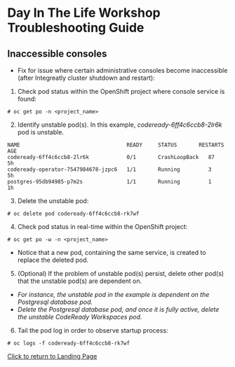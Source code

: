 # Day In The Life Workshop Troubleshooting Guide

## Inaccessible consoles

* Fix for issue where certain administrative consoles become inaccessible (after Integreatly cluster shutdown and restart):

1. Check pod status within the OpenShift project where console service is found:
```
# oc get po -n <project_name>
```

2. Identify unstable pod(s). In this example, *codeready-6ff4c6ccb8-2lr6k* pod is unstable.
```
NAME                                  READY     STATUS       RESTARTS     AGE
codeready-6ff4c6ccb8-2lr6k            0/1       CrashLoopBack   87         5h
codeready-operator-7547984678-jzpc6   1/1       Running         3          5h
postgres-95db94985-p7m2s              1/1       Running         1          1h

```

3. Delete the unstable pod:
```
# oc delete pod codeready-6ff4c6ccb8-rk7wf
```

4. Check pod status in real-time within the OpenShift project:
```
# oc get po -w -n <project_name>
```
* Notice that a new pod, containing the same service, is created to replace the deleted pod.

5. (Optional) If the problem of unstable pod(s) persist, delete other pod(s) that the unstable pod(s) are dependent on.
* *For instance, the unstable pod in the example is dependent on the Postgresql database pod.*
* *Delete the Postgresql database pod, and once it is fully active, delete the unstable CodeReady Workspaces pod.*

6. Tail the pod log in order to observe startup process:
```
# oc logs -f codeready-6ff4c6ccb8-rk7wf
```

[Click to return to Landing Page](https://agileintegration.ga)
